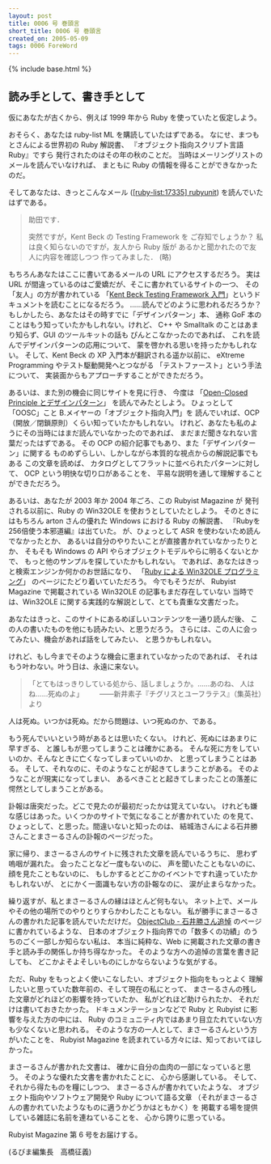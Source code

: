 ```yaml
---
layout: post
title: 0006 号 巻頭言
short_title: 0006 号 巻頭言
created_on: 2005-05-09
tags: 0006 ForeWord
---
```

{% include base.html %}


## 読み手として、書き手として

仮にあなたが古くから、例えば 1999 年から Ruby を使っていたと仮定しよう。

おそらく、あなたは ruby-list ML を購読していたはずである。
なにせ、まつもとさんによる世界初の Ruby 解説書、
『オブジェクト指向スクリプト言語 Ruby』ですら
発行されたのはその年の秋のことだ。
当時はメーリングリストのメールを読んでいなければ、
まともに Ruby の情報を得ることができなかったのだ。

そしてあなたは、きっとこんなメール ([[ruby-list:17335] rubyunit](http://blade.nagaokaut.ac.jp/cgi-bin/scat.rb/ruby/ruby-list/17335)) を読んでいたはずである。

> 助田です．
> 
> 突然ですが，Kent Beck の Testing Framework を
> ご存知でしょうか？
> 私は良く知らないのですが，友人から Ruby 版が
> あるかと聞かれたので友人に内容を確認しつつ
> 作ってみました．
> (略)


もちろんあなたはここに書いてあるメールの URL にアクセスするだろう。
実は URL が間違っているのはご愛嬌だが、そこに書かれているサイトの一つ、
その「友人」の方が書かれている
「[Kent Beck Testing Framework 入門](http://www.morijp.com/masarl/homepage3.nifty.com/masarl/article/testing-framework.html)」というドキュメントを読むことになるだろう。
……読んでどのように思われるだろうか？　
もしかしたら、あなたはその時すでに「デザインパターン」本、
通称 GoF 本のことはもう知っていたかもしれない。けれど、
C++ や Smalltalk のことはあまり知らず、GUI のツールキットの話も
ぴんとこなかったのであれば、
これを読んでデザインパターンの応用について、
蒙を啓かれる思いを持ったかもしれない。
そして、Kent Beck の XP 入門本が翻訳される遥か以前に、
eXtreme Programming やテスト駆動開発へとつながる
「テストファースト」という手法について、
実装面からもアプローチすることができただろう。

あるいは、また別の機会に同じサイトを見に行き、
今度は
「[Open-Closed Principle とデザインパターン](http://www.morijp.com/masarl/homepage3.nifty.com/masarl/article/dp-ocp-2.html)」
を読んでみたとしよう。
ひょっとして「OOSC」こと B.メイヤーの「オブジェクト指向入門」を
読んでいれば、OCP（開放／閉鎖原則）くらい知っていたかもしれない。
けれど、あなたも私のようにその当時にはまだ読んでいなかったのであれば、
まだまだ聞きなれない言葉だったはずである。
その OCP の紹介記事でもあり、また「デザインパターン」に関する
ものめずらしい、しかしながら本質的な視点からの解説記事でもある
この文章を読めば、
カタログとしてフラットに並べられたパターンに対して、
OCP という明快な切り口があることを、
平易な説明を通して理解することができただろう。

あるいは、あなたが 2003 年か 2004 年ごろ、この Rubyist Magazine が
発刊される以前に、Ruby の Win32OLE を使おうとしていたとしよう。
そのときにはもちろん arton さんの優れた Windows における Ruby の解説書、
『Rubyを256倍使う本邪道編』は出ていた。
が、ひょっとして ASR を使わないため読んでなかったとか、
あるいは自分のやりたいことが直接書かれていなかったりとか、
そもそも Windows の API やらオブジェクトモデルやらに明るくないとかで、
もっと他のサンプルを探していたかもしれない。
であれば、あなたはきっと検索エンジンか何かのお世話になり、
「[Ruby による Win32OLE プログラミング](http://www.morijp.com/masarl/homepage3.nifty.com/masarl/article/ruby-win32ole.html)」
のページにたどり着いていただろう。
今でもそうだが、
Rubyist Magazine で掲載されている Win32OLE の記事もまだ存在していない
当時では、Win32OLE に関する実践的な解説として、とても貴重な文書だった。

あなたはきっと、このサイトにあるめぼしいコンテンツを一通り読んだ後、
この人の書いたものを他にも読みたい、と思うだろう。
さらには、この人に会ってみたい、機会があれば話をしてみたい、
と思うかもしれない。

けれど、もし今までそのような機会に恵まれていなかったのであれば、
それはもう叶わない。叶う日は、永遠に来ない。

> 「とてもはっきりしている処から、話しましょうか。……あのね、
> 人はね……死ぬのよ」
> 　　――新井素子『チグリスとユーフラテス』（集英社）より


人は死ぬ。いつかは死ぬ。だから問題は、いつ死ぬのか、である。

もう死んでいいという時があるとは思いたくない。
けれど、死ぬにはあまりに早すぎる、
と誰しもが思ってしまうことは確かにある。
そんな死に方をしていいのか、そんなときに亡くなってしまっていいのか、
と思ってしまうことはある。
そして、それなのに、そのようなことが起きてしまうことがある。
そのようなことが現実になってしまい、
あるべきことと起きてしまったことの落差に愕然としてしまうことがある。

訃報は唐突だった。どこで見たのが最初だったかは覚えていない。
けれども嫌な感じはあった。いくつかのサイトで気になることが書かれていた
のを見て、ひょっとして、と思った。間違いないと知ったのは、
結城浩さんによる石井勝さんことまさーるさんの訃報のページだった。

家に帰り、まさーるさんのサイトに残された文章を読んでいるうちに、
思わず嗚咽が漏れた。
会ったことなど一度もないのに、
声を聞いたこともないのに、
顔を見たこともないのに、
もしかするとどこかのイベントですれ違っていたかもしれないが、
とにかく一面識もない方の訃報なのに、
涙が止まらなかった。

繰り返すが、私とまさーるさんの縁はほとんど何もない。
ネット上で、メールやその他の場所でのやりとりすらかわしたこともない。
私が勝手にまさーるさんの書かれた記事を読んでいただけだ。
[ObjectClub - 石井勝さん追悼](http://www.objectclub.jp/community/memorial/) のページに書かれているような、
日本のオブジェクト指向界での「数多くの功績」のうちのごく一部しか知らない私は、
本当に純粋な、Web に掲載された文章の書き手と読み手の関係しか持ち得なかった。
そのような方への追悼の言葉を書き記しても、
どこかよそよそしいものにしかならないような気がする。

ただ、Ruby をもっとよく使いこなしたい、オブジェクト指向をもっとよく
理解したいと思っていた数年前の、そして現在の私にとって、
まさーるさんの残した文章がどれほどの影響を持っていたか、
私がどれほど助けられたか、
それだけは書いておきたかった。
ドキュメンテーションなどで Ruby と Rubyist に影響を与えた方の中には、
Ruby のコミュニティ内ではあまり目立たれていない方も少なくないと思われる。
そのような方の一人として、まさーるさんという方がいたことを、
Rubyist Magazine を読まれている方々には、知っておいてほしかった。

まさーるさんが書かれた文書は、
確かに自分の血肉の一部になっていると思う。
そのような優れた文書を書かれたことに、
心から感謝している。
そして、それから得たものを糧にしつつ、
まさーるさんが書かれていたような、
オブジェクト指向やソフトウェア開発や Ruby について語る文章
（それがまさーるさんの書かれていたようなものに適うかどうかはともかく）を
掲載する場を提供している雑誌に名前を連ねていることを、
心から誇りに思っている。

Rubyist Magazine 第 6 号をお届けする。

(るびま編集長　高橋征義)


